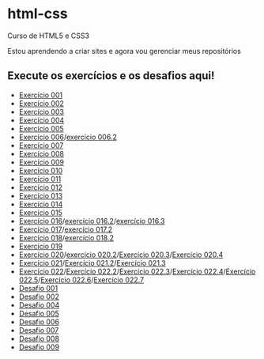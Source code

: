 # html-css
Curso de HTML5 e CSS3

Estou aprendendo a criar sites e agora vou gerenciar meus repositórios

<h2>Execute os exercícios e os desafios aqui!</h2>
<ul>
    <li><a href="https://guikauan3527.github.io/html-css/exercícios/ex001/index.html" target="_blank">Exercício 001</a></li>
    <li><a href="https://guikauan3527.github.io/html-css/exercícios/ex002/index.html" target="_blank">Exercício 002</a></li>
    <li><a href="https://guikauan3527.github.io/html-css/exercícios/ex003/index.html" target="_blank">Exercício 003</a></li>
    <li><a href="https://guikauan3527.github.io/html-css/exercícios/ex004/index.html" target="_blank">Exercício 004</a></li>
    <li><a href="https://guikauan3527.github.io/html-css/exercícios/ex005/index.html" target="_blank">Exercício 005</a></li>
    <li><a href="https://guikauan3527.github.io/html-css/exercícios/ex006/html4.html" target="_blank">Exercício 006</a>/<a href="https://guikauan3527.github.io/html-css/exercícios/ex006/html5.html" target="_blank">exercício 006.2</a></li>
    <li><a href="https://guikauan3527.github.io/html-css/exercícios/ex007/index.html" target="_blank">Exercício 007</a></li>
    <li><a href="https://guikauan3527.github.io/html-css/exercícios/ex008/index.html" target="_blank">Exercício 008</a></li>
    <li><a href="https://guikauan3527.github.io/html-css/exercícios/ex009/index.html" target="_blank">Exercício 009</a></li>
    <li><a href="https://guikauan3527.github.io/html-css/exercícios/ex010/index.html" target="_blank">Exercício 010</a></li>
    <li><a href="https://guikauan3527.github.io/html-css/exercícios/ex011/index.html" target="_blank">Exercício 011</a></li>
    <li><a href="https://guikauan3527.github.io/html-css/exercícios/ex012/index.html" target="_blank">Exercício 012</a></li>
    <li><a href="https://guikauan3527.github.io/html-css/exercícios/ex013/index.html" target="_blank">Exercício 013</a></li>
    <li><a href="https://guikauan3527.github.io/html-css/exercícios/ex014/index.html" target="_blank">Exercício 014</a></li>
    <li><a href="https://guikauan3527.github.io/html-css/exercícios/ex015/index.html" target="_blank">Exercício 015</a></li>
    <li><a href="https://guikauan3527.github.io/html-css/exercícios/ex016/cor01.html" target="_blank">Exercício 016</a>/<a href="https://guikauan3527.github.io/html-css/exercícios/ex016/cor02.html" target="_blank">exercício 016.2</a>/<a href="https://guikauan3527.github.io/html-css/exercícios/ex016/cor03.html" target="_blank">exercício 016.3</a></li>
    <li><a href="https://guikauan3527.github.io/html-css/exercícios/ex017/fonte01.html" target="_blank">Exercício 017</a>/<a href="https://guikauan3527.github.io/html-css/exercícios/ex017/fonte02.html" target="_blank">exercício 017.2</a></li>
    <li><a href="https://guikauan3527.github.io/html-css/exercícios/ex018/fonte01.html" target="_blank">Exercício 018</a>/<a href="https://guikauan3527.github.io/html-css/exercícios/ex018/fonte02.html" target="_blank">exercício 018.2</a></li>
    <li><a href="https://guikauan3527.github.io/html-css/exercícios/ex019/seletor01.html" target="_blank">Exercício 019</a></li>
    <li><a href="https://guikauan3527.github.io/html-css/exercícios/ex020/hover.html" target="_blank">Exercício 020</a>/<a href="https://guikauan3527.github.io/html-css/exercícios/ex020/links.html" target="_blank">exercício 020.2</a>/<a href="https://guikauan3527.github.io/html-css/exercícios/ex020/links2.html" target="_blank">Exercício 020.3</a>/<a href="https://guikauan3527.github.io/html-css/exercícios/ex020/pseudoclasse.html" target="_blank">Exercício 020.4</a></li>
    <li><a href="https://guikauan3527.github.io/html-css/exercícios/ex021/caixa01.html" target="_blank">Exercício 021</a>/<a href="https://guikauan3527.github.io/html-css/exercícios/ex021/caixa02.html" target="_blank">Exercício 021.2</a>/<a href="https://guikauan3527.github.io/html-css/exercícios/ex021/caixa03.html" target="_blank">Exercício 021.3</a></li>
    <li><a href="https://guikauan3527.github.io/html-css/exercícios/ex022/fundo001.html" target="_blank">Exercício 022</a>/<a href="https://guikauan3527.github.io/html-css/exercícios/ex022/fundo002.html" target="_blank">Exercício 022.2</a>/<a href="https://guikauan3527.github.io/html-css/exercícios/ex022/fundo003.html" target="_blank">Exercício 022.3</a>/<a href="https://guikauan3527.github.io/html-css/exercícios/ex022/fundo004.html" target="_blank">Exercício 022.4</a>/<a href="https://guikauan3527.github.io/html-css/exercícios/ex022/fundo005.html" target="_blank">Exercício 022.5</a>/<a href="https://guikauan3527.github.io/html-css/exercícios/ex022/fundo006.html" target="_blank">Exercício 022.6</a>/<a href="https://guikauan3527.github.io/html-css/exercícios/ex022/fundo007.html" target="_blank">Exercício 022.7</a></li>
    <li><a href="https://guikauan3527.github.io/html-css/desafios/desafio001/index.html" target="_blank">Desafio 001</a></li>
    <li><a href="https://guikauan3527.github.io/html-css/desafios/desafio002/index.html" target="_blank">Desafio 002</a></li>
    <li><a href="https://guikauan3527.github.io/html-css/desafios/desafio004/index.html" target="_blank">Desafio 004</a></li>
    <li><a href="https://guikauan3527.github.io/html-css/desafios/desafio005/index.html" target="_blank">Desafio 005</a></li>
    <li><a href="https://guikauan3527.github.io/html-css/desafios/desafio006/index.html" target="_blank">Desafio 006</a></li>
    <li><a href="https://guikauan3527.github.io/html-css/desafios/desafio007/index.html" target="_blank">Desafio 007</a></li>
    <li><a href="https://guikauan3527.github.io/html-css/desafios/desafio008/index.html" target="_blank">Desafio 008</a></li>
    <li><a href="https://guikauan3527.github.io/html-css/desafios/desafio009/index.html" target="_blank">Desafio 009</a></li>